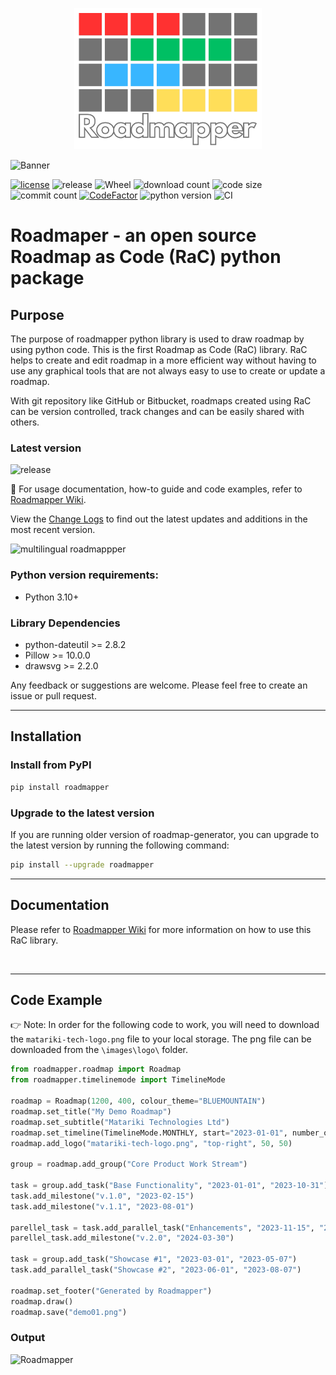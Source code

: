 <p align="center">
<img src="images/logo/roadmapper-logo.png"  width="300">
</p>

![Banner](https://github.com/csgoh/roadmapper/blob/main/images/roadmapper-banner.png?raw=true)

[![license](https://img.shields.io/badge/license-mit-brightgreen.svg?style=plastic)](https://en.wikipedia.org/wiki/MIT_License)
![release](https://img.shields.io/pypi/v/roadmapper)
![Wheel](https://img.shields.io/pypi/wheel/roadmapper?style=plastic)
![download count](https://img.shields.io/pypi/dm/roadmapper?style=plastic)
![code size](https://img.shields.io/github/languages/code-size/csgoh/roadmapper?style=plastic)
![commit count](https://img.shields.io/github/commit-activity/m/csgoh/roadmapper?style=plastic)
[![CodeFactor](https://www.codefactor.io/repository/github/csgoh/roadmapper/badge)](https://www.codefactor.io/repository/github/csgoh/roadmapper)
![python version](https://img.shields.io/pypi/pyversions/roadmapper?style=plastic)
![CI](https://github.com/csgoh/roadmapper/actions/workflows/ci.yaml/badge.svg)



# Roadmaper - an open source Roadmap as Code (RaC) python package

## Purpose
The purpose of roadmapper python library is used to draw roadmap by using python code. This is the first Roadmap as Code (RaC) library. RaC helps to create and edit roadmap in a more efficient way without having to use any graphical tools that are not always easy to use to create or update a roadmap.

With git repository like GitHub or Bitbucket, roadmaps created using RaC can be version controlled, track changes and can be easily shared with others.

### Latest version
![release](https://img.shields.io/pypi/v/roadmapper)

:book: For usage documentation, how-to guide and code examples, refer to [Roadmapper Wiki](https://github.com/csgoh/roadmap-generator/wiki).

View the [Change Logs](https://github.com/csgoh/roadmapper/wiki/Change-Logs) to find out the latest updates and additions in the most recent version.

![multilingual roadmappper](https://github.com/csgoh/roadmapper/blob/main/images/roadmapper-banner-multilingual.png?raw=true)

### Python version requirements:
* Python 3.10+
  
### Library Dependencies
* python-dateutil >= 2.8.2
* Pillow >= 10.0.0
* drawsvg >= 2.2.0


Any feedback or suggestions are welcome. Please feel free to create an issue or pull request.
<br/>
<hr>


## Installation
### Install from PyPI
```bash
pip install roadmapper
```
### Upgrade to the latest version
If you are running older version of roadmap-generator, you can upgrade to the latest version by running the following command:
```bash
pip install --upgrade roadmapper
```

<hr>

## Documentation
Please refer to [Roadmapper Wiki](https://github.com/csgoh/roadmap-generator/wiki) for more information on how to use this RaC library.

<br/>
<hr>

## Code Example
:point_right: Note: In order for the following code to work, you will need to download the `matariki-tech-logo.png` file to your local storage. The png file can be downloaded from the `\images\logo\` folder.

```python 
from roadmapper.roadmap import Roadmap
from roadmapper.timelinemode import TimelineMode

roadmap = Roadmap(1200, 400, colour_theme="BLUEMOUNTAIN")
roadmap.set_title("My Demo Roadmap")
roadmap.set_subtitle("Matariki Technologies Ltd")
roadmap.set_timeline(TimelineMode.MONTHLY, start="2023-01-01", number_of_items=12)
roadmap.add_logo("matariki-tech-logo.png", "top-right", 50, 50)

group = roadmap.add_group("Core Product Work Stream")

task = group.add_task("Base Functionality", "2023-01-01", "2023-10-31")
task.add_milestone("v.1.0", "2023-02-15")
task.add_milestone("v.1.1", "2023-08-01")

parellel_task = task.add_parallel_task("Enhancements", "2023-11-15", "2024-03-31")
parellel_task.add_milestone("v.2.0", "2024-03-30")

task = group.add_task("Showcase #1", "2023-03-01", "2023-05-07")
task.add_parallel_task("Showcase #2", "2023-06-01", "2023-08-07")

roadmap.set_footer("Generated by Roadmapper")
roadmap.draw()
roadmap.save("demo01.png")
```

### Output

![Roadmapper](https://github.com/csgoh/roadmapper/blob/main/images/demo01.png?raw=true)




